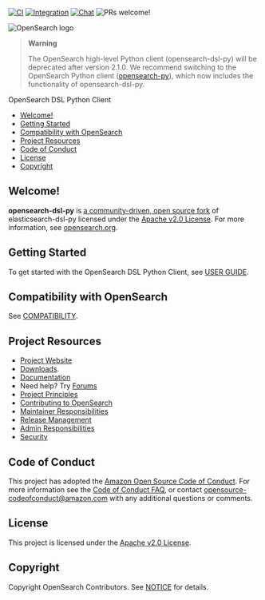 [![CI](https://github.com/opensearch-project/opensearch-dsl-py/actions/workflows/ci.yml/badge.svg)](https://github.com/opensearch-project/opensearch-dsl-py/actions/workflows/ci.yml)
[![Integration](https://github.com/opensearch-project/opensearch-dsl-py/actions/workflows/integration.yml/badge.svg)](https://github.com/opensearch-project/opensearch-dsl-py/actions/workflows/integration.yml)
[![Chat](https://img.shields.io/badge/chat-on%20forums-blue)](https://discuss.opendistrocommunity.dev/c/clients/)
![PRs welcome!](https://img.shields.io/badge/PRs-welcome!-success)

![OpenSearch logo](https://github.com/opensearch-project/opensearch-dsl-py/raw/main/OpenSearch.svg)

> **Warning**
> 
>The OpenSearch high-level Python client (opensearch-dsl-py) will be deprecated after version 2.1.0. We recommend switching to the OpenSearch Python client ([opensearch-py](https://github.com/opensearch-project/opensearch-py)), which now includes the functionality of opensearch-dsl-py.

OpenSearch DSL Python Client

- [Welcome!](https://github.com/opensearch-project/opensearch-dsl-py#welcome)
- [Getting Started](https://github.com/opensearch-project/opensearch-dsl-py#getting-started)
- [Compatibility with OpenSearch](https://github.com/opensearch-project/opensearch-dsl-py#compatibility-with-opensearch)
- [Project Resources](https://github.com/opensearch-project/opensearch-dsl-py#project-resources)
- [Code of Conduct](https://github.com/opensearch-project/opensearch-dsl-py#code-of-conduct)
- [License](https://github.com/opensearch-project/opensearch-dsl-py#license)
- [Copyright](https://github.com/opensearch-project/opensearch-dsl-py#copyright)

## Welcome!

**opensearch-dsl-py** is [a community-driven, open source fork](https://aws.amazon.com/blogs/opensource/introducing-opensearch/) of elasticsearch-dsl-py licensed under the [Apache v2.0 License](https://github.com/opensearch-project/opensearch-dsl-py/blob/main/LICENSE.txt). For more information, see [opensearch.org](https://opensearch.org/).

## Getting Started

To get started with the OpenSearch DSL Python Client, see [USER GUIDE](https://github.com/opensearch-project/opensearch-dsl-py/blob/main/USER_GUIDE.md).

## Compatibility with OpenSearch

See [COMPATIBILITY](https://github.com/opensearch-project/opensearch-dsl-py/blob/main/COMPATIBILITY.md).

## Project Resources

* [Project Website](https://opensearch.org/)
* [Downloads](https://opensearch.org/downloads.html).
* [Documentation](https://opensearch.org/docs/)
* Need help? Try [Forums](https://discuss.opendistrocommunity.dev/)
* [Project Principles](https://opensearch.org/#principles)
* [Contributing to OpenSearch](https://github.com/opensearch-project/opensearch-dsl-py/blob/main/CONTRIBUTING.md)
* [Maintainer Responsibilities](https://github.com/opensearch-project/opensearch-dsl-py/blob/main/MAINTAINERS.md)
* [Release Management](https://github.com/opensearch-project/opensearch-dsl-py/blob/main/RELEASING.md)
* [Admin Responsibilities](https://github.com/opensearch-project/opensearch-dsl-py/blob/main/ADMINS.md)
* [Security](https://github.com/opensearch-project/opensearch-dsl-py/blob/main/SECURITY.md)

## Code of Conduct

This project has adopted the [Amazon Open Source Code of Conduct](https://github.com/opensearch-project/opensearch-dsl-py/blob/main/CODE_OF_CONDUCT.md). For more information see the [Code of Conduct FAQ](https://aws.github.io/code-of-conduct-faq), or contact [opensource-codeofconduct@amazon.com](mailto:opensource-codeofconduct@amazon.com) with any additional questions or comments.

## License

This project is licensed under the [Apache v2.0 License](https://github.com/opensearch-project/opensearch-dsl-py/blob/main/LICENSE.txt).

## Copyright

Copyright OpenSearch Contributors. See [NOTICE](https://github.com/opensearch-project/opensearch-dsl-py/blob/main/NOTICE.txt) for details.
